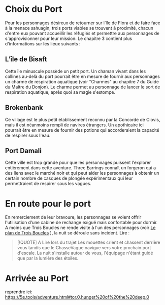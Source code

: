 
# Choix du Port

Pour les personnages désireux de retourner sur l'île de Flora et de faire face à la menace sahuagin, trois ports viables se trouvent à proximité, chacun d'entre eux pouvant accueillir les réfugiés et permettre aux personnages de s'approvisionner pour leur mission. Le chapitre 3 contient plus d'informations sur les lieux suivants :

## L'île de Bisaft
Cette île minuscule possède un petit port. Un chaman vivant dans les collines au-delà du port pourrait être en mesure de fournir aux personnages un charme de respiration aquatique (voir "Charmes" au chapitre 7 du Guide du Maître du Donjon). Le charme permet au personnage de lancer le sort de respiration aquatique, après quoi sa magie s'estompe.
## Brokenbank
Ce village est le plus petit établissement reconnu par la Concorde de Clovis, mais il est néanmoins rempli de navires étrangers. Un apothicaire ici pourrait être en mesure de fournir des potions qui accorderaient la capacité de respirer sous l'eau.
## Port Damali
Cette ville est trop grande pour que les personnages puissent l'explorer entièrement dans cette aventure. Three Earrings connaît un forgeron qui a des liens avec le marché noir et qui peut aider les personnages à obtenir un certain nombre de casques de plongée expérimentaux qui leur permettraient de respirer sous les vagues.

# En route pour le port

En remerciement de leur bravoure, les personnages se voient offrir l'utilisation d'une cabine de rechange exiguë mais confortable pour dormir. A moins que Trois Boucles ne rende visite à l'un des personnages (voir [Le plan de Trois Boucles](Le%20plan%20de%20Trois%20Boucles.md) ), la nuit se déroule sans incident. Lire :

> [!QUOTE] A Lire lors du trajet
> Les mouettes crient et chassent derrière vous tandis que le ChasseVague navigue vers votre prochain port d'escale. La nuit s'installe autour de vous, l'équipage n'étant guidé que par la lumière des étoiles.

# Arrivée au Port

reprendre ici: https://5e.tools/adventure.html#tor,0,hunger%20of%20the%20deep,0